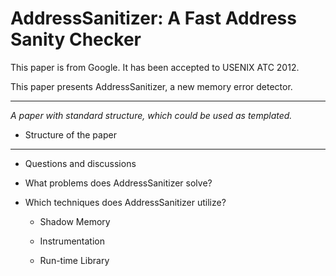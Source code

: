 # AddressSanitizer: A Fast Address Sanity Checker

This paper is from Google. It has been accepted to USENIX ATC 2012.

This paper presents AddressSanitizer, a new memory error detector.


----

*A paper with standard structure, which could be used as templated.*

* Structure of the paper

----

* Questions and discussions

- What problems does AddressSanitizer solve?

- Which techniques does AddressSanitizer utilize?

	- Shadow Memory
	
	- Instrumentation
	
	- Run-time Library
	
